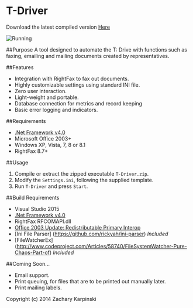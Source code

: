 T-Driver
========

Download the latest compiled version [Here](http://zacharykarpinski.com/projects/tdriver/TDriverlLatest.zip)

![Running](http://zacharykarpinski.com/projects/tdriver/img/tdriver_running.png "T-Driver while running.")

##Purpose
A tool designed to automate the T: Drive with functions such as faxing, emailing and mailing documents created by representatives.

##Features
 * Integration with RightFax to fax out documents.
 * Highly customizable settings using standard INI file.
 * Zero user interaction.
 * Light-weight and portable.
 * Database connection for metrics and record keeping
 * Basic error logging and indicators.

##Requirements
 * [.Net Framework v4.0](http://www.microsoft.com/en-us/download/details.aspx?id=17851)
 * Microsoft Office 2003+
 * Windows XP, Vista, 7, 8 or 8.1
 * RightFax 8.7+

##Usage
 1. Compile or extract the zipped executable `T-Driver.zip`.
 2. Modify the `Settings.ini`, following the supplied template.
 3. Run `T-Driver` and press `Start`.

##Build Requirements
* Visual Studio 2015
* [.Net Framework v4.0](http://www.microsoft.com/en-us/download/details.aspx?id=17851)
* RightFax RFCOMAPI.dll
* [Office 2003 Update: Redistributable Primary Interop](http://support.microsoft.com/kb/897646)
* [Ini File Parser] (https://github.com/rickyah/ini-parser) _Included_
* [FileWatcherEx] (http://www.codeproject.com/Articles/58740/FileSystemWatcher-Pure-Chaos-Part-of) _Included_


##Coming Soon...
 * Email support.
 * Print queuing, for files that are to be printed out manually later.
 * Print mailing labels.

Copyright (c) 2014 Zachary Karpinski
